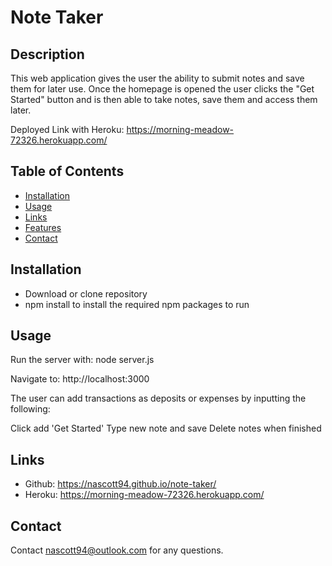 # Note Taker

## Description

This web application gives the user the ability to submit notes and save them for later use. Once the homepage is opened the user clicks the "Get Started" button and is then able to take notes, save them and access them later.

Deployed Link with Heroku:
https://morning-meadow-72326.herokuapp.com/

## Table of Contents

- [Installation](#installation)
- [Usage](#Usage)
- [Links](#links)
- [Features](#features)
- [Contact](#Contact)

## Installation

- Download or clone repository
- npm install to install the required npm packages to run

## Usage

Run the server with: node server.js

Navigate to: http://localhost:3000

The user can add transactions as deposits or expenses by inputting the following:

Click add 'Get Started'
Type new note and save
Delete notes when finished

## Links

- Github: https://nascott94.github.io/note-taker/
- Heroku: https://morning-meadow-72326.herokuapp.com/

## Contact

Contact nascott94@outlook.com for any questions.
